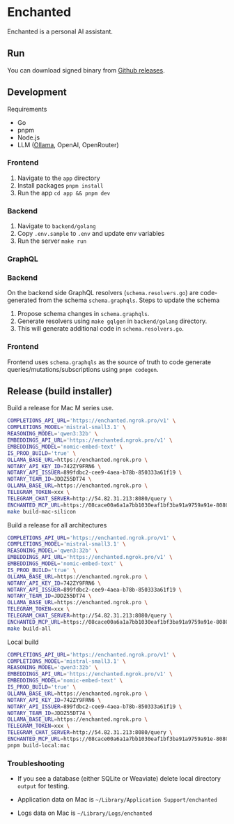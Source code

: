 # Enchanted

Enchanted is a personal AI assistant.

## Run

You can download signed binary from [Github releases](https://github.com/EternisAI/enchanted-twin/releases).

## Development

Requirements

- Go
- pnpm
- Node.js
- LLM ([Ollama](https://ollama.ai/), OpenAI, OpenRouter)

### Frontend

1. Navigate to the `app` directory
1. Install packages `pnpm install`
1. Run the app `cd app && pnpm dev`

### Backend

1. Navigate to `backend/golang`
1. Copy `.env.sample` to `.env` and update env variables
1. Run the server `make run`

### GraphQL

### Backend

On the backend side GraphQL resolvers (`schema.resolvers.go`) are code-generated from the schema `schema.graphqls`. Steps to update the schema

1. Propose schema changes in `schema.graphqls`.
1. Generate resolvers using `make gqlgen` in `backend/golang` directory.
1. This will generate additional code in `schema.resolvers.go`.

### Frontend

Frontend uses `schema.graphqls` as the source of truth to code generate queries/mutations/subscriptions using `pnpm codegen`.

## Release (build installer)

Build a release for Mac M series use.

```sh
COMPLETIONS_API_URL='https://enchanted.ngrok.pro/v1' \
COMPLETIONS_MODEL='mistral-small3.1' \
REASONING_MODEL='qwen3:32b' \
EMBEDDINGS_API_URL='https://enchanted.ngrok.pro/v1' \
EMBEDDINGS_MODEL='nomic-embed-text' \
IS_PROD_BUILD='true' \
OLLAMA_BASE_URL=https://enchanted.ngrok.pro \
NOTARY_API_KEY_ID=742ZY9FRN6 \
NOTARY_API_ISSUER=899fdbc2-cee9-4aea-b78b-850333a61f19 \
NOTARY_TEAM_ID=JDDZ55DT74 \
OLLAMA_BASE_URL=https://enchanted.ngrok.pro \
TELEGRAM_TOKEN=xxx \
TELEGRAM_CHAT_SERVER=http://54.82.31.213:8080/query \
ENCHANTED_MCP_URL=https://08cace00a6a1a7bb1030eaf1bf3ba91a9759a91e-8080.dstack-prod6.phala.network/mcp \
make build-mac-silicon
```

Build a release for all architectures

```sh
COMPLETIONS_API_URL='https://enchanted.ngrok.pro/v1' \
COMPLETIONS_MODEL='mistral-small3.1' \
REASONING_MODEL='qwen3:32b' \
EMBEDDINGS_API_URL='https://enchanted.ngrok.pro/v1' \
EMBEDDINGS_MODEL='nomic-embed-text' \
IS_PROD_BUILD='true' \
OLLAMA_BASE_URL=https://enchanted.ngrok.pro \
NOTARY_API_KEY_ID=742ZY9FRN6 \
NOTARY_API_ISSUER=899fdbc2-cee9-4aea-b78b-850333a61f19 \
NOTARY_TEAM_ID=JDDZ55DT74 \
OLLAMA_BASE_URL=https://enchanted.ngrok.pro \
TELEGRAM_TOKEN=xxx \
TELEGRAM_CHAT_SERVER=http://54.82.31.213:8080/query \
ENCHANTED_MCP_URL=https://08cace00a6a1a7bb1030eaf1bf3ba91a9759a91e-8080.dstack-prod6.phala.network/mcp \
make build-all
```

Local build

```sh
COMPLETIONS_API_URL='https://enchanted.ngrok.pro/v1' \
COMPLETIONS_MODEL='mistral-small3.1' \
REASONING_MODEL='qwen3:32b' \
EMBEDDINGS_API_URL='https://enchanted.ngrok.pro/v1' \
EMBEDDINGS_MODEL='nomic-embed-text' \
IS_PROD_BUILD='true' \
OLLAMA_BASE_URL=https://enchanted.ngrok.pro \
NOTARY_API_KEY_ID=742ZY9FRN6 \
NOTARY_API_ISSUER=899fdbc2-cee9-4aea-b78b-850333a61f19 \
NOTARY_TEAM_ID=JDDZ55DT74 \
OLLAMA_BASE_URL=https://enchanted.ngrok.pro \
TELEGRAM_TOKEN=xxx \
TELEGRAM_CHAT_SERVER=http://54.82.31.213:8080/query \
ENCHANTED_MCP_URL=https://08cace00a6a1a7bb1030eaf1bf3ba91a9759a91e-8080.dstack-prod6.phala.network/mcp \
pnpm build-local:mac
```

### Troubleshooting

- If you see a database (either SQLite or Weaviate) delete local directory `output` for testing.

- Application data on Mac is `~/Library/Application Support/enchanted`

- Logs data on Mac is `~/Library/Logs/enchanted`
